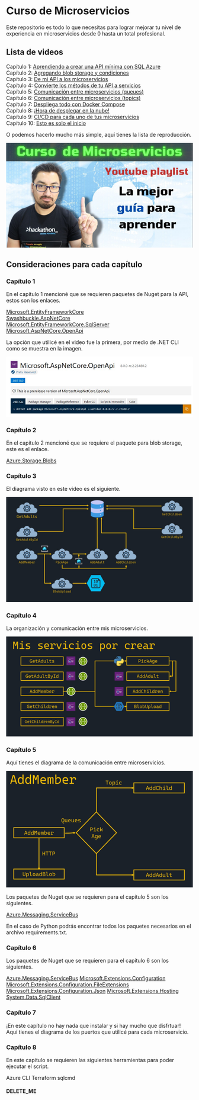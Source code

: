 # Curso de Microservicios

Este repositorio es todo lo que necesitas para lograr mejorar tu nivel de experiencia en microservicios desde 0 hasta un total profesional.

## Lista de videos

Capítulo 1: [Aprendiendo a crear una API mínima con SQL Azure](https://youtu.be/LFo1Vaz3s_M)  
Capítulo 2: [Agregando blob storage y condiciones](https://youtu.be/RiLmmZex3hA)  
Capítulo 3: [De mi API a los microservicios](https://youtu.be/o1t-53TSSaA)  
Capítulo 4: [Convierte los métodos de tu API a servicios](https://youtu.be/mxQS5o6HVrk)  
Capítulo 5: [Comunicación entre microservicios (queues)](https://youtu.be/NosvtzxYj3A)  
Capítulo 6: [Comunicación entre microservicios (topics)](https://youtu.be/hHxH25g_s1c)   
Capítulo 7: [Despliega todo con Docker Compose](https://youtu.be/D20YlUm_5_I)  
Capítulo 8: [¡Hora de desplegar en la nube!](https://youtu.be/f64KyWFujng)  
Capítulo 9: [CI/CD para cada uno de tus microservicios](https://www.youtube.com/watch?v=a-no0tt0WZE)  
Capítulo 10: [Esto es solo el inicio](https://www.youtube.com/watch?v=qO4RLY-Y5jM)  

O podemos hacerlo mucho más simple, aquí tienes la lista de reproducción.

[![Lista de reproducción](/assets/playlist.jpg)](https://www.youtube.com/playlist?list=PLquh4mUB0WY4YXlzO6f6V6y1TvUndJMdy)

## Consideraciones para cada capítulo

### Capítulo 1

En el capítulo 1 mencioné que se requieren paquetes de Nuget para la API, estos son los enlaces.

[Microsoft.EntityFrameworkCore](https://www.nuget.org/packages/Microsoft.EntityFrameworkCore)  
[Swashbuckle.AspNetCore](https://www.nuget.org/packages/Swashbuckle.AspNetCore)  
[Microsoft.EntityFrameworkCore.SqlServer](https://www.nuget.org/packages/Microsoft.EntityFrameworkCore.SqlServer/)  
[Microsoft.AspNetCore.OpenApi](https://www.nuget.org/packages/Microsoft.AspNetCore.OpenApi)  

La opción que utilicé en el video fue la primera, por medio de .NET CLI como se muestra en la imagen.

![Nuget](/assets/cap01img01.jpg "Nuget")

### Capítulo 2

En el capitulo 2 mencioné que se requiere el paquete para blob storage, este es el enlace.

[Azure.Storage.Blobs](https://www.nuget.org/packages/Azure.Storage.Blobs)

### Capítulo 3

El diagrama visto en este video es el siguiente.

![Arquitectura](/assets/cap03img01.jpg "Arquitectura")

### Capítulo 4

La organización y comunicación entre mis microservicios.

![Arquitectura](/assets/cap04img01.jpg "Arquitectura")

### Capítulo 5

Aquí tienes el diagrama de la comunicación entre microservicios.

![Diagrama](/assets/cap05img01.jpg "Diagrama")

Los paquetes de Nuget que se requieren para el capítulo 5 son los siguientes.

[Azure.Messaging.ServiceBus](https://www.nuget.org/packages/Azure.Messaging.ServiceBus)

En el caso de Python podrás encontrar todos los paquetes necesarios en el archivo requirements.txt.

### Capítulo 6

Los paquetes de Nuget que se requieren para el capítulo 6 son los siguientes.

[Azure.Messaging.ServiceBus](https://www.nuget.org/packages/Azure.Messaging.ServiceBus)
[Microsoft.Extensions.Configuration](https://www.nuget.org/packages/Microsoft.Extensions.Configuration)
[Microsoft.Extensions.Configuration.FileExtensions](https://www.nuget.org/packages/Microsoft.Extensions.Configuration.FileExtensions)
[Microsoft.Extensions.Configuration.Json](https://www.nuget.org/packages/Microsoft.Extensions.Configuration.Json)
[Microsoft.Extensions.Hosting](https://www.nuget.org/packages/Microsoft.Extensions.Hosting)
[System.Data.SqlClient](https://www.nuget.org/packages/System.Data.SqlClient)

### Capítulo 7

¡En este capítulo no hay nada que instalar y si hay mucho que disfrtuar! Aquí tienes el diagrama de los puertos que utilicé para cada microservicio.

### Capítulo 8

En este capítulo se requieren las siguientes herramientas para poder ejecutar el script.

Azure CLI
Terraform
sqlcmd

#### DELETE_ME

